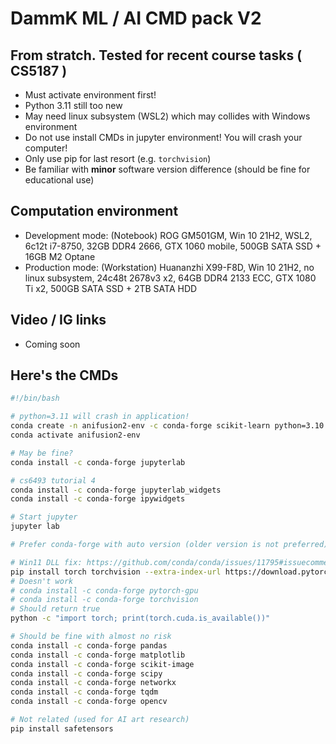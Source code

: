 # DammK ML / AI CMD pack V2 #

## From stratch. Tested for recent course tasks ( CS5187 ) ##

- Must activate environment first!
- Python 3.11 still too new
- May need linux subsystem (WSL2) which may collides with Windows environment
- Do not use install CMDs in jupyter environment! You will crash your computer!
- Only use pip for last resort (e.g. `torchvision`)
- Be familiar with **minor** software version difference (should be fine for educational use)

## Computation environment ##

- Development mode: (Notebook) ROG GM501GM, Win 10 21H2, WSL2, 6c12t i7-8750, 32GB DDR4 2666, GTX 1060 mobile, 500GB SATA SSD + 16GB M2 Optane
- Production mode: (Workstation) Huananzhi X99-F8D, Win 10 21H2, no linux subsystem, 24c48t 2678v3 x2, 64GB DDR4 2133 ECC, GTX 1080 Ti x2, 500GB SATA SSD + 2TB SATA HDD

## Video / IG links ##

- Coming soon

## Here's the CMDs ##

```bash
#!/bin/bash

# python=3.11 will crash in application!
conda create -n anifusion2-env -c conda-forge scikit-learn python=3.10
conda activate anifusion2-env

# May be fine?
conda install -c conda-forge jupyterlab

# cs6493 tutorial 4
conda install -c conda-forge jupyterlab_widgets
conda install -c conda-forge ipywidgets

# Start jupyter
jupyter lab

# Prefer conda-forge with auto version (older version is not preferred)

# Win11 DLL fix: https://github.com/conda/conda/issues/11795#issuecomment-1340010125
pip install torch torchvision --extra-index-url https://download.pytorch.org/whl/cu116
# Doesn't work
# conda install -c conda-forge pytorch-gpu
# conda install -c conda-forge torchvision
# Should return true
python -c "import torch; print(torch.cuda.is_available())"

# Should be fine with almost no risk
conda install -c conda-forge pandas
conda install -c conda-forge matplotlib
conda install -c conda-forge scikit-image
conda install -c conda-forge scipy
conda install -c conda-forge networkx
conda install -c conda-forge tqdm
conda install -c conda-forge opencv

# Not related (used for AI art research)
pip install safetensors
```
